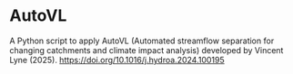 # AutoVL
A Python script to apply AutoVL (Automated streamflow separation for changing catchments and climate impact analysis) developed by Vincent Lyne (2025).
https://doi.org/10.1016/j.hydroa.2024.100195


